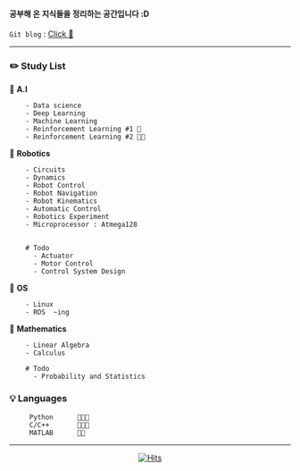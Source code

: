 #### 공부해 온 지식들을 정리하는 공간입니다 :D

`Git blog` : [Click 🍑](https://dldnxks12.github.io)

---

### **✏️ Study List**
  
🔹 **A.I**

        - Data science
        - Deep Learning
        - Machine Learning
        - Reinforcement Learning #1 🍑
        - Reinforcement Learning #2 🍑🍑
        
        
🔹 **Robotics**        
        
        - Circuits
        - Dynamics                
        - Robot Control   
        - Robot Navigation
        - Robot Kinematics
        - Automatic Control             
        - Robotics Experiment 
        - Microprocessor : Atmega128
        
        
        # Todo 
          - Actuator
          - Motor Control    
          - Control System Design  
        
       
🔹 **OS**

        - Linux
        - ROS  ~ing
        
🔹 **Mathematics**

        - Linear Algebra
        - Calculus 
        
        # Todo 
          - Probability and Statistics
       
        

### 💡 Languages

         Python      🍑🍑🍑
         C/C++       🍑🍑🍑
         MATLAB      🍑🍑

---

<div align="center">
        
[![Hits](https://hits.seeyoufarm.com/api/count/incr/badge.svg?url=https%3A%2F%2Fgithub.com%2Fdldnxks12%2Fhit-counter&count_bg=%23E783DA&title_bg=%23070707&icon=icq.svg&icon_color=%23EDE0E8&title=hits&edge_flat=false)](https://hits.seeyoufarm.com)  
        
</div>

